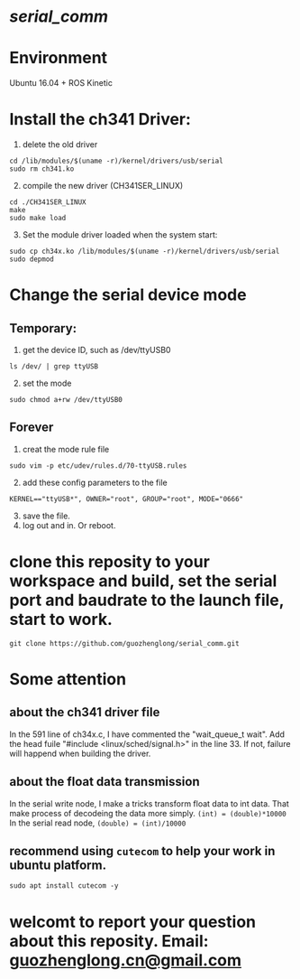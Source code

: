 # *serial_comm* 
# Environment
Ubuntu 16.04 + ROS Kinetic
# Install the ch341 Driver:
1. delete the old driver
```
cd /lib/modules/$(uname -r)/kernel/drivers/usb/serial 
sudo rm ch341.ko
```
2. compile the new driver (CH341SER_LINUX)
```
cd ./CH341SER_LINUX
make
sudo make load
```
3. Set the module driver loaded when the system start:
```
sudo cp ch34x.ko /lib/modules/$(uname -r)/kernel/drivers/usb/serial
sudo depmod
```

# Change the serial device mode
## Temporary:
1. get the device ID, such as /dev/ttyUSB0
```
ls /dev/ | grep ttyUSB
```
2. set the mode
```
sudo chmod a+rw /dev/ttyUSB0
```
## Forever
1. creat the mode rule file
```
sudo vim -p etc/udev/rules.d/70-ttyUSB.rules
```
2. add these config parameters to the file
```
KERNEL=="ttyUSB*", OWNER="root", GROUP="root", MODE="0666" 
```
3. save the file. 
4. log out and in. Or reboot.

# clone this reposity to your workspace and build, set the serial port and baudrate to the launch file, start to work.
```
git clone https://github.com/guozhenglong/serial_comm.git
```

# Some attention
## about the ch341 driver file
In the 591 line of ch34x.c, I have commented the "wait_queue_t wait". 
Add the head fuile "#include <linux/sched/signal.h>" in the line 33.
If not, failure will happend when building the driver. 

## about the float data transmission
In the serial write node, I make a tricks transform float data to int data. That make process of decodeing the data more simply. 
`(int) = (double)*10000` 
In the serial read node,
`(double) = (int)/10000`
## recommend using `cutecom` to help your work in ubuntu platform.
```
sudo apt install cutecom -y
```
# welcomt to report your question about this reposity. Email: guozhenglong.cn@gmail.com

   
